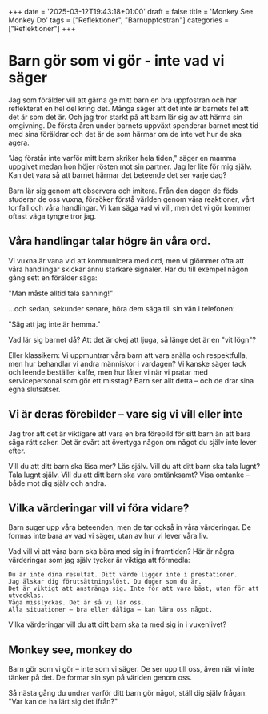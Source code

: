 +++
date = '2025-03-12T19:43:18+01:00'
draft = false
title = 'Monkey See Monkey Do'
tags = ["Reflektioner", "Barnuppfostran"]
categories = ["Reflektioner"]
+++

# Barn gör som vi gör - inte vad vi säger
Jag som förälder vill att gärna ge mitt barn en bra uppfostran och har reflekterat en hel del kring det. Många säger att det inte är barnets fel att det är som det är. Och jag tror starkt på att barn lär sig av att härma sin omgivning. De första åren under barnets uppväxt spenderar barnet mest tid med sina föräldrar och det är de som härmar om de inte vet hur de ska agera.

"Jag förstår inte varför mitt barn skriker hela tiden," säger en mamma uppgivet medan hon höjer rösten mot sin partner. Jag ler lite för mig själv. Kan det vara så att barnet härmar det beteende det ser varje dag?

Barn lär sig genom att observera och imitera. Från den dagen de föds studerar de oss vuxna, försöker förstå världen genom våra reaktioner, vårt tonfall och våra handlingar. Vi kan säga vad vi vill, men det vi gör kommer oftast väga tyngre tror jag.

## Våra handlingar talar högre än våra ord.
Vi vuxna är vana vid att kommunicera med ord, men vi glömmer ofta att våra handlingar skickar ännu starkare signaler. Har du till exempel någon gång sett en förälder säga:

"Man måste alltid tala sanning!"

…och sedan, sekunder senare, höra dem säga till sin vän i telefonen:

"Säg att jag inte är hemma."

Vad lär sig barnet då? Att det är okej att ljuga, så länge det är en "vit lögn"?

Eller klassikern: Vi uppmuntrar våra barn att vara snälla och respektfulla, men hur behandlar vi andra människor i vardagen? Vi kanske säger tack och leende beställer kaffe, men hur låter vi när vi pratar med servicepersonal som gör ett misstag? Barn ser allt detta – och de drar sina egna slutsatser.

## Vi är deras förebilder – vare sig vi vill eller inte
Jag tror att det är viktigare att vara en bra förebild för sitt barn än att bara säga rätt saker. Det är svårt att övertyga någon om något du själv inte lever efter.

Vill du att ditt barn ska läsa mer? Läs själv.
Vill du att ditt barn ska tala lugnt? Tala lugnt själv.
Vill du att ditt barn ska vara omtänksamt? Visa omtanke – både mot dig själv och andra.

## Vilka värderingar vill vi föra vidare?
Barn suger upp våra beteenden, men de tar också in våra värderingar. De formas inte bara av vad vi säger, utan av hur vi lever våra liv.

Vad vill vi att våra barn ska bära med sig in i framtiden? Här är några värderingar som jag själv tycker är viktiga att förmedla:

    Du är inte dina resultat. Ditt värde ligger inte i prestationer.
    Jag älskar dig förutsättningslöst. Du duger som du är.
    Det är viktigt att anstränga sig. Inte för att vara bäst, utan för att utvecklas.
    Våga misslyckas. Det är så vi lär oss.
    Alla situationer – bra eller dåliga – kan lära oss något.

Vilka värderingar vill du att ditt barn ska ta med sig in i vuxenlivet?

## Monkey see, monkey do

Barn gör som vi gör – inte som vi säger. De ser upp till oss, även när vi inte tänker på det. De formar sin syn på världen genom oss.

Så nästa gång du undrar varför ditt barn gör något, ställ dig själv frågan:
"Var kan de ha lärt sig det ifrån?"

